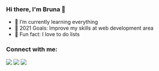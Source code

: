 ### Hi there, I'm Bruna 👋

- 🌱 I’m currently learning everything
- 🥅 2021 Goals: Improve my skills at web development area
- 👯 Fun fact: I love to do lists

### Connect with me:

[<img src="https://img.shields.io/badge/-Instagram-%23E4405F?style=for-the-badge&logo=instagram&logoColor=white" target="_blank">][instagram]
[<img src="https://img.shields.io/badge/-LinkedIn-%230077B5?style=for-the-badge&logo=linkedin&logoColor=white" target="_blank">][linkedin]
[<img src="https://img.shields.io/badge/Discord-7289DA?style=for-the-badge&logo=discord&logoColor=white" target="_blank">][discord]

[instagram]: https://www.instagram.com/brunanunes_02/
[linkedin]: https://www.linkedin.com/in/bruna-nunes-27005215a/
[discord]: https://discord.gg/brunosa24#5831

<!--
**bruna24nunes/bruna24nunes** is a ✨ _special_ ✨ repository because its `README.md` (this file) appears on your GitHub profile.

Here are some ideas to get you started:

- 🔭 I’m currently working on ...
- 🌱 I’m currently learning ...
- 👯 I’m looking to collaborate on ...
- 🤔 I’m looking for help with ...
- 💬 Ask me about ...
- 📫 How to reach me: ...
- 😄 Pronouns: ...
- ⚡ Fun fact: ...
-->
